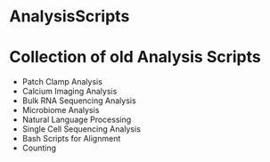 # AnalysisScripts

# Collection of old Analysis Scripts 

* Patch Clamp Analysis 
* Calcium Imaging Analysis
* Bulk RNA Sequencing Analysis
* Microbiome Analysis
* Natural Language Processing
* Single Cell Sequencing Analysis
* Bash Scripts for Alignment
* Counting

